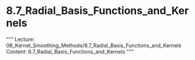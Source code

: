 # 8.7_Radial_Basis_Functions_and_Kernels
"""
Lecture: 08_Kernel_Smoothing_Methods/8.7_Radial_Basis_Functions_and_Kernels
Content: 8.7_Radial_Basis_Functions_and_Kernels
"""
